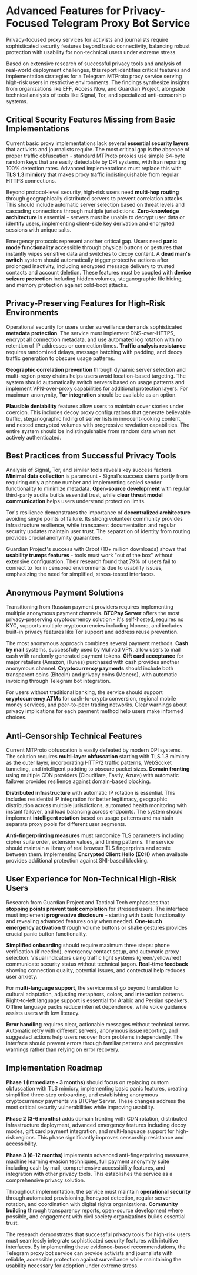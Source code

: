 # Advanced Features for Privacy-Focused Telegram Proxy Bot Service

Privacy-focused proxy services for activists and journalists require sophisticated security features beyond basic connectivity, balancing robust protection with usability for non-technical users under extreme stress.

Based on extensive research of successful privacy tools and analysis of real-world deployment challenges, this report identifies critical features and implementation strategies for a Telegram MTProto proxy service serving high-risk users in restrictive environments. The findings synthesize insights from organizations like EFF, Access Now, and Guardian Project, alongside technical analysis of tools like Signal, Tor, and specialized anti-censorship systems.

## Critical Security Features Missing from Basic Implementations

Current basic proxy implementations lack several **essential security layers** that activists and journalists require. The most critical gap is the absence of proper traffic obfuscation - standard MTProto proxies use simple 64-byte random keys that are easily detectable by DPI systems, with Iran reporting 100% detection rates. Advanced implementations must replace this with **TLS 1.3 mimicry** that makes proxy traffic indistinguishable from regular HTTPS connections.

Beyond protocol-level security, high-risk users need **multi-hop routing** through geographically distributed servers to prevent correlation attacks. This should include automatic server selection based on threat levels and cascading connections through multiple jurisdictions. **Zero-knowledge architecture** is essential - servers must be unable to decrypt user data or identify users, implementing client-side key derivation and encrypted sessions with unique salts.

Emergency protocols represent another critical gap. Users need **panic mode functionality** accessible through physical buttons or gestures that instantly wipes sensitive data and switches to decoy content. A **dead man's switch** system should automatically trigger protective actions after prolonged inactivity, including encrypted message delivery to trusted contacts and account deletion. These features must be coupled with **device seizure protection** including hidden volumes, steganographic file hiding, and memory protection against cold-boot attacks.

## Privacy-Preserving Features for High-Risk Environments

Operational security for users under surveillance demands sophisticated **metadata protection**. The service must implement DNS-over-HTTPS, encrypt all connection metadata, and use automated log rotation with no retention of IP addresses or connection times. **Traffic analysis resistance** requires randomized delays, message batching with padding, and decoy traffic generation to obscure usage patterns.

**Geographic correlation prevention** through dynamic server selection and multi-region proxy chains helps users avoid location-based targeting. The system should automatically switch servers based on usage patterns and implement VPN-over-proxy capabilities for additional protection layers. For maximum anonymity, **Tor integration** should be available as an option.

**Plausible deniability** features allow users to maintain cover stories under coercion. This includes decoy proxy configurations that generate believable traffic, steganographic hiding of server lists in innocent-looking content, and nested encrypted volumes with progressive revelation capabilities. The entire system should be indistinguishable from random data when not actively authenticated.

## Best Practices from Successful Privacy Tools

Analysis of Signal, Tor, and similar tools reveals key success factors. **Minimal data collection** is paramount - Signal's success stems partly from requiring only a phone number and implementing sealed sender functionality to minimize metadata. **Open-source development** with regular third-party audits builds essential trust, while **clear threat model communication** helps users understand protection limits.

Tor's resilience demonstrates the importance of **decentralized architecture** avoiding single points of failure. Its strong volunteer community provides infrastructure resilience, while transparent documentation and regular security updates maintain user trust. The separation of identity from routing provides crucial anonymity guarantees.

Guardian Project's success with Orbot (10+ million downloads) shows that **usability trumps features** - tools must work "out of the box" without extensive configuration. Their research found that 79% of users fail to connect to Tor in censored environments due to usability issues, emphasizing the need for simplified, stress-tested interfaces.

## Anonymous Payment Solutions

Transitioning from Russian payment providers requires implementing multiple anonymous payment channels. **BTCPay Server** offers the most privacy-preserving cryptocurrency solution - it's self-hosted, requires no KYC, supports multiple cryptocurrencies including Monero, and includes built-in privacy features like Tor support and address reuse prevention.

The most anonymous approach combines several payment methods. **Cash by mail** systems, successfully used by Mullvad VPN, allow users to mail cash with randomly generated payment tokens. **Gift card acceptance** for major retailers (Amazon, iTunes) purchased with cash provides another anonymous channel. **Cryptocurrency payments** should include both transparent coins (Bitcoin) and privacy coins (Monero), with automatic invoicing through Telegram bot integration.

For users without traditional banking, the service should support **cryptocurrency ATMs** for cash-to-crypto conversion, regional mobile money services, and peer-to-peer trading networks. Clear warnings about privacy implications for each payment method help users make informed choices.

## Anti-Censorship Technical Features

Current MTProto obfuscation is easily defeated by modern DPI systems. The solution requires **multi-layer obfuscation** starting with TLS 1.3 mimicry as the outer layer, incorporating HTTP/2 traffic patterns, WebSocket tunneling, and intelligent padding to obscure packet sizes. **Domain fronting** using multiple CDN providers (Cloudflare, Fastly, Azure) with automatic failover provides resilience against domain-based blocking.

**Distributed infrastructure** with automatic IP rotation is essential. This includes residential IP integration for better legitimacy, geographic distribution across multiple jurisdictions, automated health monitoring with instant failover, and load balancing across endpoints. The system should implement **intelligent rotation** based on usage patterns and maintain separate proxy pools for different user segments.

**Anti-fingerprinting measures** must randomize TLS parameters including cipher suite order, extension values, and timing patterns. The service should maintain a library of real browser TLS fingerprints and rotate between them. Implementing **Encrypted Client Hello (ECH)** when available provides additional protection against SNI-based blocking.

## User Experience for Non-Technical High-Risk Users

Research from Guardian Project and Tactical Tech emphasizes that **stopping points prevent task completion** for stressed users. The interface must implement **progressive disclosure** - starting with basic functionality and revealing advanced features only when needed. **One-touch emergency activation** through volume buttons or shake gestures provides crucial panic button functionality.

**Simplified onboarding** should require maximum three steps: phone verification (if needed), emergency contact setup, and automatic proxy selection. Visual indicators using traffic light systems (green/yellow/red) communicate security status without technical jargon. **Real-time feedback** showing connection quality, potential issues, and contextual help reduces user anxiety.

For **multi-language support**, the service must go beyond translation to cultural adaptation, adjusting metaphors, colors, and interaction patterns. Right-to-left language support is essential for Arabic and Persian speakers. Offline language packs reduce internet dependence, while voice guidance assists users with low literacy.

**Error handling** requires clear, actionable messages without technical terms. Automatic retry with different servers, anonymous issue reporting, and suggested actions help users recover from problems independently. The interface should prevent errors through familiar patterns and progressive warnings rather than relying on error recovery.

## Implementation Roadmap

**Phase 1 (Immediate - 3 months)** should focus on replacing custom obfuscation with TLS mimicry, implementing basic panic features, creating simplified three-step onboarding, and establishing anonymous cryptocurrency payments via BTCPay Server. These changes address the most critical security vulnerabilities while improving usability.

**Phase 2 (3-6 months)** adds domain fronting with CDN rotation, distributed infrastructure deployment, advanced emergency features including decoy modes, gift card payment integration, and multi-language support for high-risk regions. This phase significantly improves censorship resistance and accessibility.

**Phase 3 (6-12 months)** implements advanced anti-fingerprinting measures, machine learning evasion techniques, full payment anonymity suite including cash by mail, comprehensive accessibility features, and integration with other privacy tools. This establishes the service as a comprehensive privacy solution.

Throughout implementation, the service must maintain **operational security** through automated provisioning, honeypot detection, regular server rotation, and coordination with digital rights organizations. **Community building** through transparency reports, open-source development where possible, and engagement with civil society organizations builds essential trust.

The research demonstrates that successful privacy tools for high-risk users must seamlessly integrate sophisticated security features with intuitive interfaces. By implementing these evidence-based recommendations, the Telegram proxy bot service can provide activists and journalists with reliable, accessible protection against surveillance while maintaining the usability necessary for adoption under extreme stress.